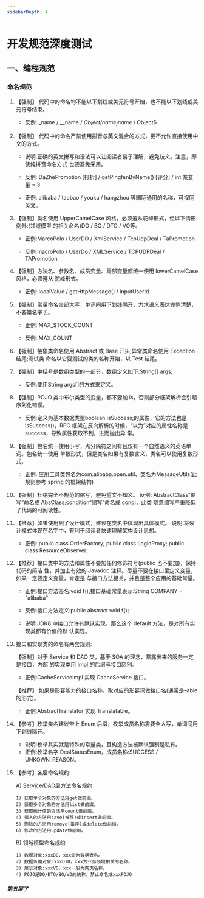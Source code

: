 ```yaml
---
sidebarDepth: 4
---
```

# 开发规范深度测试
## 一、编程规范
###  命名规范
1. 【强制】 代码中的命名均不能以下划线或美元符号开始，也不能以下划线或美元符号结束。
    
    - 反例: _name / __name / $Object / name_ / name$ / Object$
    
2. 【强制】 代码中的命名严禁使用拼音与英文混合的方式，更不允许直接使用中文的方式。 
    - 说明:正确的英文拼写和语法可以让阅读者易于理解，避免歧义。注意，即使纯拼音命名方式 也要避免采用。

    - 反例: DaZhePromotion [打折] / getPingfenByName() [评分] / int 某变量 = 3 
    
    - 正例: alibaba / taobao / youku / hangzhou 等国际通用的名称，可视同英文。
    
3. 【强制】类名使用 UpperCamelCase 风格，必须遵从驼峰形式，但以下情形例外:(领域模型 的相关命名)DO / BO / DTO / VO等。

    - 正例:MarcoPolo / UserDO / XmlService / TcpUdpDeal / TaPromotion 

    - 反例:macroPolo / UserDo / XMLService / TCPUDPDeal / TAPromotion
    
4. 【强制】方法名、参数名、成员变量、局部变量都统一使用 lowerCamelCase 风格，必须遵从 驼峰形式。

    - 正例: localValue / getHttpMessage() / inputUserId
    
5. 【强制】常量命名全部大写，单词间用下划线隔开，力求语义表达完整清楚，不要嫌名字长。 

    - 正例: MAX_STOCK_COUNT
    
    - 反例: MAX_COUNT
    
6. 【强制】抽象类命名使用 Abstract 或 Base 开头;异常类命名使用 Exception 结尾;测试类 命名以它要测试的类的名称开始，以 Test 结尾。

7. 【强制】中括号是数组类型的一部分，数组定义如下:String[] args; 

    - 反例:使用String args[]的方式来定义。

8. 【强制】POJO 类中布尔类型的变量，都不要加 is，否则部分框架解析会引起序列化错误。 

    - 反例:定义为基本数据类型boolean isSuccess;的属性，它的方法也是isSuccess()，RPC 框架在反向解析的时候，“以为”对应的属性名称是 success，导致属性获取不到，进而抛出异 常。

9. 【强制】包名统一使用小写，点分隔符之间有且仅有一个自然语义的英语单词。包名统一使用 单数形式，但是类名如果有复数含义，类名可以使用复数形式。

    - 正例: 应用工具类包名为com.alibaba.open.util、类名为MessageUtils(此规则参考 spring 的框架结构)
    
10. 【强制】杜绝完全不规范的缩写，避免望文不知义。
反例: AbstractClass“缩写”命名成 AbsClass;condition“缩写”命名成 condi，此类 随意缩写严重降低了代码的可阅读性。

11. 【推荐】如果使用到了设计模式，建议在类名中体现出具体模式。 说明:将设计模式体现在名字中，有利于阅读者快速理解架构设计思想。 

    - 正例: public class OrderFactory; 
            public class LoginProxy; 
            public class ResourceObserver;

12. 【推荐】接口类中的方法和属性不要加任何修饰符号(public 也不要加)，保持代码的简洁 性，并加上有效的 Javadoc 注释。尽量不要在接口里定义变量，如果一定要定义变量，肯定是 与接口方法相关，并且是整个应用的基础常量。
    
    - 正例:接口方法签名:void f();接口基础常量表示:String COMPANY = "alibaba"
    
    - 反例:接口方法定义:public abstract void f();
    
    - 说明:JDK8 中接口允许有默认实现，那么这个 default 方法，是对所有实现类都有价值的默 认实现。

13. 接口和实现类的命名有两套规则:

    【强制】对于 Service 和 DAO 类，基于 SOA 的理念，暴露出来的服务一定是接口，内部
的实现类用 Impl 的后缀与接口区别。

    - 正例:CacheServiceImpl 实现 CacheService 接口。
    
    【推荐】 如果是形容能力的接口名称，取对应的形容词做接口名(通常是–able 的形式)。 
    - 正例:AbstractTranslator 实现 Translatable。
    
14. 【参考】枚举类名建议带上 Enum 后缀，枚举成员名称需要全大写，单词间用下划线隔开。 
    - 说明:枚举其实就是特殊的常量类，且构造方法被默认强制是私有。
    - 正例:枚举名字:DealStatusEnum，成员名称:SUCCESS / UNKOWN_REASON。
 
15. 【参考】各层命名规约:
 
    A) Service/DAO层方法命名规约

        1) 获取单个对象的方法用get做前缀。
        2) 获取多个对象的方法用list做前缀。
        3) 获取统计值的方法用count做前缀。
        4) 插入的方法用save(推荐)或insert做前缀。 
        5) 删除的方法用remove(推荐)或delete做前缀。 
        6) 修改的方法用update做前缀。

    B) 领域模型命名规约
    
        1) 数据对象:xxxDO，xxx即为数据表名。
        2) 数据传输对象:xxxDTO，xxx为业务领域相关的名称。 
        3) 展示对象:xxxVO，xxx一般为网页名称。
        4) POJO是DO/DTO/BO/VO的统称，禁止命名成xxxPOJO
##### 第五层了

